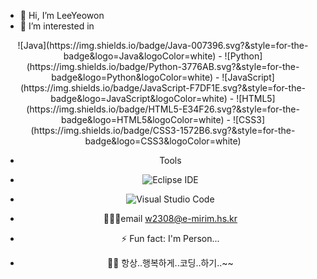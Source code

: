 - 👋 Hi, I’m LeeYeowon
- 👀 I’m interested in
 <center>
 ![Java](https://img.shields.io/badge/Java-007396.svg?&style=for-the-badge&logo=Java&logoColor=white)
- ![Python](https://img.shields.io/badge/Python-3776AB.svg?&style=for-the-badge&logo=Python&logoColor=white)
- ![JavaScript](https://img.shields.io/badge/JavaScript-F7DF1E.svg?&style=for-the-badge&logo=JavaScript&logoColor=white)
- ![HTML5](https://img.shields.io/badge/HTML5-E34F26.svg?&style=for-the-badge&logo=HTML5&logoColor=white)
- ![CSS3](https://img.shields.io/badge/CSS3-1572B6.svg?&style=for-the-badge&logo=CSS3&logoColor=white)

 - Tools
- ![Eclipse IDE](https://img.shields.io/badge/Eclipse%20IDE-2C2255.svg?&style=for-the-badge&logo=Eclipse%20IDE&logoColor=white)
- ![Visual Studio Code](https://img.shields.io/badge/Visual%20Studio%20Code-007ACC.svg?&style=for-the-badge&logo=Visual%20Studio%20Code&logoColor=white)
- 👩🏻‍💻email w2308@e-mirim.hs.kr

- ⚡ Fun fact: I'm Person...
- ✌🏻 항상..행복하게..코딩..하기..~~

<!---
33ueowon/33ueowon is a ✨ special ✨ repository because its `README.md` (this file) appears on your GitHub profile.
You can click the Preview link to take a look at your changes.
--->
